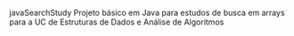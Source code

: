javaSearchStudy
Projeto básico em Java para estudos de busca em arrays para a UC de Estruturas de Dados e Análise de Algoritmos
